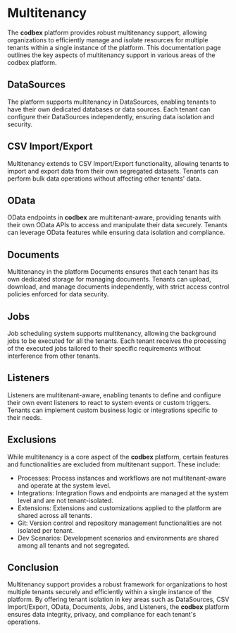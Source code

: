# Multitenancy

The __codbex__ platform provides robust multitenancy support, allowing organizations to efficiently manage and isolate resources for multiple tenants within a single instance of the platform. This documentation page outlines the key aspects of multitenancy support in various areas of the codbex platform.

## DataSources

The platform supports multitenancy in DataSources, enabling tenants to have their own dedicated databases or data sources. Each tenant can configure their DataSources independently, ensuring data isolation and security.

## CSV Import/Export

Multitenancy extends to CSV Import/Export functionality, allowing tenants to import and export data from their own segregated datasets. Tenants can perform bulk data operations without affecting other tenants' data.

## OData

OData endpoints in __codbex__ are multitenant-aware, providing tenants with their own OData APIs to access and manipulate their data securely. Tenants can leverage OData features while ensuring data isolation and compliance.

## Documents

Multitenancy in the platform Documents ensures that each tenant has its own dedicated storage for managing documents. Tenants can upload, download, and manage documents independently, with strict access control policies enforced for data security.

## Jobs

Job scheduling system supports multitenancy, allowing the background jobs to be executed for all the tenants. Each tenant receives the processing of the executed jobs tailored to their specific requirements without interference from other tenants.

## Listeners

Listeners are multitenant-aware, enabling tenants to define and configure their own event listeners to react to system events or custom triggers. Tenants can implement custom business logic or integrations specific to their needs.

## Exclusions

While multitenancy is a core aspect of the __codbex__ platform, certain features and functionalities are excluded from multitenant support. These include:

- Processes: Process instances and workflows are not multitenant-aware and operate at the system level.
- Integrations: Integration flows and endpoints are managed at the system level and are not tenant-isolated.
- Extensions: Extensions and customizations applied to the platform are shared across all tenants.
- Git: Version control and repository management functionalities are not isolated per tenant.
- Dev Scenarios: Development scenarios and environments are shared among all tenants and not segregated.

## Conclusion

Multitenancy support provides a robust framework for organizations to host multiple tenants securely and efficiently within a single instance of the platform. By offering tenant isolation in key areas such as DataSources, CSV Import/Export, OData, Documents, Jobs, and Listeners, the __codbex__ platform ensures data integrity, privacy, and compliance for each tenant's operations.
